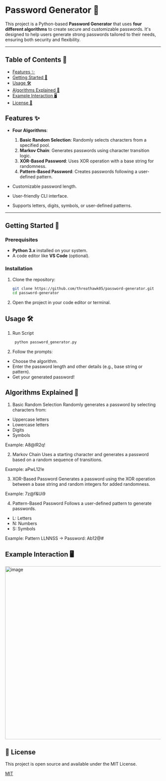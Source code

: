 # Password Generator 🔐

This project is a Python-based **Password Generator** that uses **four different algorithms** to create secure and customizable passwords. It's designed to help users generate strong passwords tailored to their needs, ensuring both security and flexibility.

---
## Table of Contents 📖
- [Features ✨](#features)
- [Getting Started 🚀](#getting-started)
- [Usage 🛠️](#usage-🛠️)
- [Algorithms Explained 🧠](#algorithms-explained)
- [Example Interaction 🖥️](#example-interaction🖥)
- [License 📝](#license)

## Features ✨

- **Four Algorithms**:
  1. **Basic Random Selection**: Randomly selects characters from a specified pool.
  2. **Markov Chain**: Generates passwords using character transition logic.
  3. **XOR-Based Password**: Uses XOR operation with a base string for randomness.
  4. **Pattern-Based Password**: Creates passwords following a user-defined pattern.

- Customizable password length.
- User-friendly CLI interface.
- Supports letters, digits, symbols, or user-defined patterns.

---

## Getting Started 🚀

### Prerequisites
- **Python 3.x** installed on your system.
- A code editor like **VS Code** (optional).

### Installation
1. Clone the repository:
   ```bash
   git clone https://github.com/threathawk05/password-generator.git
   cd password-generator
   ```

2. Open the project in your code editor or terminal.

## Usage 🛠️
1. Run Script
    ```bash
     python password_generator.py
   ```

2. Follow the prompts:

- Choose the algorithm.
- Enter the password length and other details (e.g., base string or pattern).
- Get your generated password!

## Algorithms Explained 🧠

 1. Basic Random Selection
  Randomly generates a password by selecting characters from:

- Uppercase letters
- Lowercase letters
- Digits
- Symbols

Example: A8@lR2q!

 2. Markov Chain
Uses a starting character and generates a password based on a random sequence of transitions.

Example: aPwL12!e

 3. XOR-Based Password
Generates a password using the XOR operation between a base string and random integers for added randomness.

Example: 7z@f&Ui9

 4. Pattern-Based Password
Follows a user-defined pattern to generate passwords.

- L: Letters
- N: Numbers
- S: Symbols
  
Example: Pattern LLNNSS → Password: Ab12@#

## Example Interaction 🖥️
<img width="559" alt="image" src="https://github.com/user-attachments/assets/56c42a67-a93f-437b-96b0-b82ad477fc45">

## 📝 License
This project is open source and available under the MIT License.

[MIT](https://choosealicense.com/licenses/mit/)



